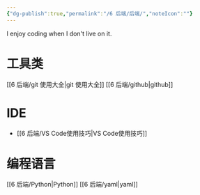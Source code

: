 ```yaml
---
{"dg-publish":true,"permalink":"/6 后端/后端/","noteIcon":""}
---
```



I enjoy coding when I don't live on it. 

# 工具类

[[6 后端/git 使用大全\|git 使用大全]]
[[6 后端/github\|github]]

# IDE

- [[6 后端/VS Code使用技巧\|VS Code使用技巧]]

# 编程语言

[[6 后端/Python\|Python]]
[[6 后端/yaml\|yaml]]